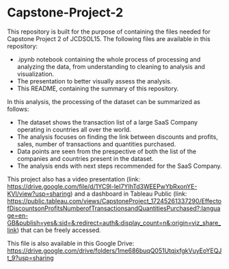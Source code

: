 # Capstone-Project-2

This repository is built for the purpose of containing the files needed for Capstone Project 2 of JCDSOL15.
The following files are available in this repository:
- .ipynb notebook containing the whole process of processing and analyzing the data, from understanding to cleaning to analysis and visualization.
- The presentation to better visually assess the analysis.
- This README, containing the summary of this repository.

In this analysis, the processing of the dataset can be summarized as follows:
- The dataset shows the transaction list of a large SaaS Company operating in countries all over the world.
- The analysis focuses on finding the link between discounts and profits, sales, number of transactions and quantities purchased.
- Data points are seen from the prespective of both the list of the companies and countries present in the dataset.
- The analysis ends with next steps recommended for the SaaS Company.

This project also has a video presentation (link: https://drive.google.com/file/d/1YC9l-leI7YIhTd3WEEPwYbRxonYE-KVI/view?usp=sharing) and a dashboard in Tableau Public (link: https://public.tableau.com/views/CapstoneProject_17245261337290/EffectofDiscountsonProfitsNumberofTransactionsandQuantitiesPurchased?:language=en-GB&publish=yes&:sid=&:redirect=auth&:display_count=n&:origin=viz_share_link) that can be freely accessed.

This file is also available in this Google Drive: https://drive.google.com/drive/folders/1me686buqQ051UtqjxfgkVuyEoYEQJt_9?usp=sharing
